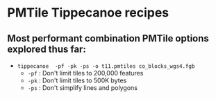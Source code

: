 # PMTile Tippecanoe recipes

## Most performant combination PMTile options explored thus far:

- `tippecanoe  -pf -pk -ps -o t11.pmtiles co_blocks_wgs4.fgb`
  - `-pf` : Don't limit tiles to 200,000 features
  - `-pk` : Don't limit tiles to 500K bytes
  - `-ps` : Don't simplify lines and polygons
